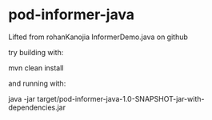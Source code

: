# pod-informer-java
Lifted from rohanKanojia InformerDemo.java on github

try building with:

mvn clean install

and running with:

java -jar target/pod-informer-java-1.0-SNAPSHOT-jar-with-dependencies.jar

